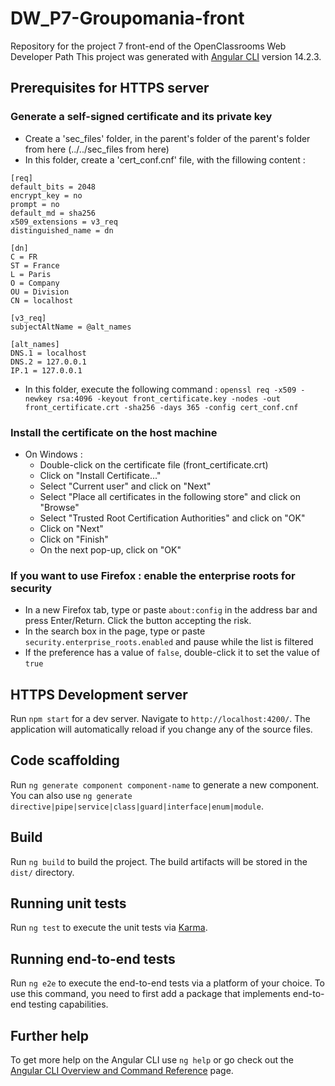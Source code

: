 # DW_P7-Groupomania-front
Repository for the project 7 front-end of the OpenClassrooms Web Developer Path
This project was generated with [Angular CLI](https://github.com/angular/angular-cli) version 14.2.3.

## Prerequisites for HTTPS server

### Generate a self-signed certificate and its private key
* Create a 'sec_files' folder, in the parent's folder of the parent's folder from here (../../sec_files from here)
* In this folder, create a 'cert_conf.cnf' file, with the fillowing content :
```
[req]
default_bits = 2048
encrypt_key = no
prompt = no
default_md = sha256
x509_extensions = v3_req
distinguished_name = dn

[dn]
C = FR
ST = France
L = Paris
O = Company
OU = Division
CN = localhost

[v3_req]
subjectAltName = @alt_names

[alt_names]
DNS.1 = localhost
DNS.2 = 127.0.0.1
IP.1 = 127.0.0.1
```
* In this folder, execute the following command :
`openssl req -x509 -newkey rsa:4096 -keyout front_certificate.key -nodes -out front_certificate.crt -sha256 -days 365 -config cert_conf.cnf`

### Install the certificate on the host machine
* On Windows :
    * Double-click on the certificate file (front_certificate.crt)
    * Click on "Install Certificate..."
    * Select "Current user" and click on "Next"
    * Select "Place all certificates in the following store" and click on "Browse"
    * Select "Trusted Root Certification Authorities" and click on "OK"
    * Click on "Next"
    * Click on "Finish"
    * On the next pop-up, click on "OK"

### If you want to use Firefox : enable the enterprise roots for security
* In a new Firefox tab, type or paste `about:config` in the address bar and press Enter/Return. Click the button accepting the risk.
* In the search box in the page, type or paste `security.enterprise_roots.enabled` and pause while the list is filtered
* If the preference has a value of `false`, double-click it to set the value of `true`

## HTTPS Development server

Run `npm start` for a dev server. Navigate to `http://localhost:4200/`. The application will automatically reload if you change any of the source files.

## Code scaffolding

Run `ng generate component component-name` to generate a new component. You can also use `ng generate directive|pipe|service|class|guard|interface|enum|module`.

## Build

Run `ng build` to build the project. The build artifacts will be stored in the `dist/` directory.

## Running unit tests

Run `ng test` to execute the unit tests via [Karma](https://karma-runner.github.io).

## Running end-to-end tests

Run `ng e2e` to execute the end-to-end tests via a platform of your choice. To use this command, you need to first add a package that implements end-to-end testing capabilities.

## Further help

To get more help on the Angular CLI use `ng help` or go check out the [Angular CLI Overview and Command Reference](https://angular.io/cli) page.
